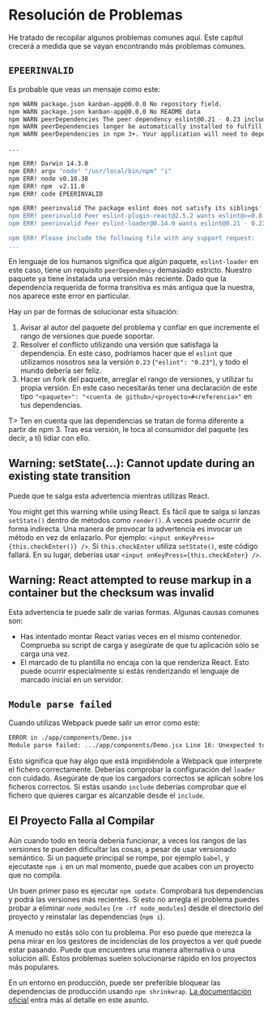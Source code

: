 # Resolución de Problemas

He tratado de recopilar algunos problemas comunes aquí. Este capítul crecerá a medida que se vayan encontrando más problemas comunes.

## `EPEERINVALID`

Es probable que veas un mensaje como este:

```bash
npm WARN package.json kanban-app@0.0.0 No repository field.
npm WARN package.json kanban-app@0.0.0 No README data
npm WARN peerDependencies The peer dependency eslint@0.21 - 0.23 included from eslint-loader will no
npm WARN peerDependencies longer be automatically installed to fulfill the peerDependency
npm WARN peerDependencies in npm 3+. Your application will need to depend on it explicitly.

...

npm ERR! Darwin 14.3.0
npm ERR! argv "node" "/usr/local/bin/npm" "i"
npm ERR! node v0.10.38
npm ERR! npm  v2.11.0
npm ERR! code EPEERINVALID

npm ERR! peerinvalid The package eslint does not satisfy its siblings' peerDependencies requirements!
npm ERR! peerinvalid Peer eslint-plugin-react@2.5.2 wants eslint@>=0.8.0
npm ERR! peerinvalid Peer eslint-loader@0.14.0 wants eslint@0.21 - 0.23

npm ERR! Please include the following file with any support request:
...
```

En lenguaje de los humanos significa que algún paquete, `eslint-loader` en este caso, tiene un requisito `peerDependency` demasiado estricto. Nuestro paquete ya tiene instalada una versión más reciente. Dado que la dependencia requerida de forma transitiva es más antigua que la nuestra, nos aparece este error en particular.

Hay un par de formas de solucionar esta situación:

1. Avisar al autor del paquete del problema y confiar en que incremente el rango de versiones que puede soportar.
2. Resolver el conflicto utilizando una versión que satisfaga la dependencia. En este caso, podríamos hacer que el `eslint` que utilizamos nosotros sea la versión `0.23` (`"eslint": "0.23"`), y todo el mundo debería ser feliz.
3. Hacer un fork del paquete, arreglar el rango de versiones, y utilizar tu propia versión. En este caso necesitarás tener una declaración de este tipo `"<paquete>": "<cuenta de github>/<proyecto>#<referencia>"` en tus dependencias.

T> Ten en cuenta que las dependencias se tratan de forma diferente a partir de npm 3. Tras esa versión, le toca al consumidor del paquete (es decir, a tí) lidiar con ello.

## Warning: setState(...): Cannot update during an existing state transition

Puede que te salga esta advertencia mientras utilizas React.

You might get this warning while using React. Es fácil que te salga si lanzas `setState()` dentro de métodos como `render()`. A veces puede ocurrir de forma indirecta. Una manera de provocar la advertencia es invocar un método en vez de enlazarlo. Por ejemplo: `<input onKeyPress={this.checkEnter()} />`. Si `this.checkEnter` utiliza `setState()`, este código fallará. En su lugar, deberías usar `<input onKeyPress={this.checkEnter} />`.

## Warning: React attempted to reuse markup in a container but the checksum was invalid

Esta advertencia te puede salir de varias formas. Algunas causas comunes son:

* Has intentado montar React varias veces en el mismo contenedor. Comprueba su script de carga y asegúrate de que tu aplicación sólo se carga una vez.
* El marcado de tu plantilla no encaja con la que renderiza React. Esto puede ocurrir especialmente si estás renderizando el lenguaje de marcado inicial en un servidor.

## `Module parse failed`

Cuando utilizas Webpack puede salir un error como este:

```bash
ERROR in ./app/components/Demo.jsx
Module parse failed: .../app/components/Demo.jsx Line 16: Unexpected token <
```

Esto significa que hay algo que está impidiéndole a Webpack que interprete el fichero correctamente. Deberías comprobar la configuración del `loader` con cuidado. Asegúrate de que los cargadors correctos se aplican sobre los ficheros correctos. Si estás usando `include` deberías comprobar que el fichero que quieres cargar es alcanzable desde el `include`.

## El Proyecto Falla al Compilar

Aún cuando todo en teoría debería funcionar, a veces los rangos de las versiones te pueden dificultar las cosas, a pesar de usar versionado semántico. Si un paquete principal se rompe, por ejemplo `babel`, y ejecutaste `npm i` en un mal momento, puede que acabes con un proyecto que no compila.

Un buen primer paso es ejecutar `npm update`. Comprobará tus dependencias y podrá las versiones más recientes. Si esto no arregla el problema puedes probar a eliminar `node_modules` (`rm -rf node_modules`) desde el directorio del proyecto y reinstalar las dependencias (`npm i`).

A menudo no estás sólo con tu problema. Por eso puede que merezca la pena mirar en los gestores de incidencias de los proyectos a ver qué puede estar pasando. Puede que encuentres una manera alternativa o una solución allí. Estos problemas suelen solucionarse rápido en los proyectos más populares.

En un entorno en producción, puede ser preferible bloquear las dependencias de producción usando `npm shrinkwrap`. [La documentación oficial](https://docs.npmjs.com/cli/shrinkwrap) entra más al detalle en este asunto.
